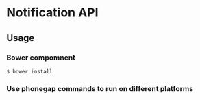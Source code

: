 # Notification API

## Usage

### Bower compomnent

    $ bower install

### Use phonegap commands to run on different platforms